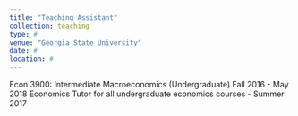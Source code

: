 ```yaml
---
title: "Teaching Assistant"
collection: teaching
type: #
venue: "Georgia State University" 
date: #
location: #
---
```


Econ 3900: Intermediate Macroeconomics (Undergraduate) Fall 2016 - May 2018
Economics Tutor for all undergraduate economics courses - Summer 2017


